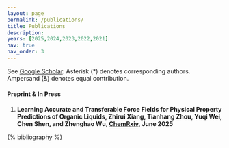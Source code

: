 ```yaml
---
layout: page
permalink: /publications/
title: Publications
description: 
years: [2025,2024,2023,2022,2021]
nav: true
nav_order: 3
---
```


See [Google Scholar](https://scholar.google.com/citations?hl=en&user=wo1zj5kAAAAJ&view_op=list_works&sortby=pubdate). Asterisk (*) denotes corresponding authors. Ampersand (&) denotes equal contribution.

<!--#### Preprint & In Press-->

#### Preprint & In Press
1. **Learning Accurate and Transferable Force Fields for Physical Property Predictions of Organic Liquids, Zhirui Xiang, Tianhang Zhou, Yuqi Wei, Chen Shen, and Zhenghao Wu, [ChemRxiv](https://chemrxiv.org/engage/chemrxiv/article-details/68186aaf50018ac7c57446ac), June 2025**

<!-- _pages/publications.md -->

<!-- Bibsearch Feature -->

<!-- {% include bib_search.liquid %} -->

<div class="publications">

{% bibliography %}

</div>
